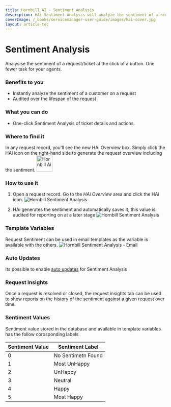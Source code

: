 ```yaml
---
title: Hornbill AI - Sentiment Analysis
description: HAi Sentiment Analysis will analyze the sentiment of a request/ticket at the click of a button. One fewer task for your agents.
coverImage: /_books/servicemanager-user-guide/images/hai-cover.jpg
layout: article-toc
---
```


# Sentiment Analysis
Analysise the sentiment of a request/ticket at the click of a button. One fewer task for your agents.

### Benefits to you
* Instantly analyze the sentiment of a customer on a request
* Audited over the lifespan of the request

### What you can do
* One-click Sentiment Analysis of ticket details and actions.

### Where to find it
In any request record, you'll see the new HAi Overview box. Simply click the HAi icon on the right-hand side to generate the request overview including the sentiment.
<img src="/_books/servicemanager-user-guide/images/hai-logo-small.png" alt="Hornbill Ai" width="50px"></img>

### How to use it

1.
    Open a request record. Go to the *HAi Overview* area and click the HAi icon.
    <img src="/_books/servicemanager-user-guide/images/hai-sentiment-analysis-1.png" alt="Hornbill Sentiment Analysis"></img>

2.
    HAi generates the sentiment and automatically saves it, this value is audited for reporting on at a later stage
    <img src="/_books/servicemanager-user-guide/images/hai-sentiment-analysis-2.png" alt="Hornbill Sentiment Analysis"></img>


### Template Variables
Request Sentiment can be used in email templates as the variable is available with the others.
<img src="/_books/servicemanager-user-guide/images/hai-sentiment-analysis-3.png" alt="Hornbill Sentiment Analysis - Email"></img>

### Auto Updates
Its possible to enable [auto updates](/servicemanager-config/administration/hai-request-summariser) for Sentiment Analysis

### Request Insights
Once a request is resolved or closed, the request insights tab can be used to show reports on the history of the sentiment against a given request over time.

### Sentiment Values

Sentiment value stored in the database and available in template variables has the follow corosponding labels

| Sentiment Value  	| Sentiment Label  	| 
|---	            |---	            |
| 0  	            | No Sentimetn Found| 
| 1  	            | Most UnHappy      |
| 2 	            | UnHappy           |
| 3  	            | Neutral           | 
| 4  	            | Happy  	        |
| 5 	            | Most Happy        |